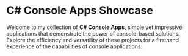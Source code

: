 # C# Console Apps Showcase

Welcome to my collection of **C# Console Apps**, simple yet impressive applications that demonstrate the power of console-based solutions. Explore the efficiency and versatility of these projects for a firsthand experience of the capabilities of console applications.